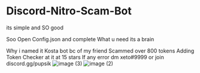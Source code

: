 # Discord-Nitro-Scam-Bot
its simple and SO good

Soo Open Config.json and complete
What u need its a brain 

Why i named it Kosta bot bc of my friend
Scammed over 800 tokens 
Adding Token Checker at it at 15 stars
If any error dm xeto#9999 or join discord.gg/pupsik
![image (3)](https://github.com/Xeto2W/Discord-Nitro-Scam-Bot/assets/108171547/a393dec7-d3ad-452b-a23d-6a555cb0ad5c)
![image (2)](https://github.com/Xeto2W/Discord-Nitro-Scam-Bot/assets/108171547/367ccd32-69f0-48ea-97e4-b37eef82fd8d)
